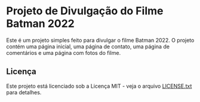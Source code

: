 # Projeto de Divulgação do Filme Batman 2022

Este é um projeto simples feito para divulgar o filme Batman 2022. O projeto contém uma página inicial, uma página de contato, uma página de comentários e uma página com fotos do filme.

## Licença

Este projeto está licenciado sob a Licença MIT - veja o arquivo [LICENSE.txt](LICENSE.txt) para detalhes.
